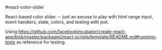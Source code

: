 #react-color-slider

React-based color slider -- just an excuse to play with html range input, event handlers, state, colors, and testing with jest.

Using <a href='https://github.com/facebookincubator/create-react-app/blob/master/packages/react-scripts/template/README.md#running-tests'>https://github.com/facebookincubator/create-react-app/blob/master/packages/react-scripts/template/README.md#running-tests</a> as reference for testing.